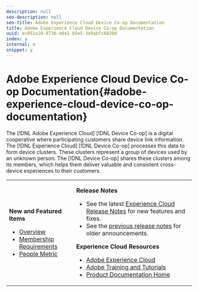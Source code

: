 ```yaml
---
description: null
seo-description: null
seo-title: Adobe Experience Cloud Device Co-op Documentation
title: Adobe Experience Cloud Device Co-op Documentation
uuid: ec951e20-8736-4d42-b5e5-3e9abfc6820d
index: y
internal: n
snippet: y
---
```


# Adobe Experience Cloud Device Co-op Documentation{#adobe-experience-cloud-device-co-op-documentation}

The [!DNL Adobe Experience Cloud] [!DNL Device Co-op] is a digital cooperative where participating customers share device link information. The [!DNL Experience Cloud] [!DNL Device Co-op] processes this data to form device clusters. These clusters represent a group of devices used by an unknown person. The [!DNL Device Co-op] shares these clusters among its members, which helps them deliver valuable and consistent cross-device experiences to their customers.

<!-- <a id="section_535A849B2BF14221BD78C968CC02732D"></a> -->

<table id="table_5E612F746A704FE095B809A013EE977F" class="simpletable"> 
 <tbody> 
  <tr> 
   <td colname="col1"> <p> <b>New and Featured Items</b> </p> 
    <ul id="ul_47C012F6AB3E4B73BA357027F4D15369"> 
     <li id="li_30DBD4F8A9FA4FEFA3E3E5903FC55887"><a href="mcdc-about/mcdc-overview.md#concept-de34e3bacae94869909e979f24bcc4e8" format="dita" scope="local"> Overview</a> </li> 
     <li id="li_10D0D3D338FF445098EE18B322951FAF"><a href="mcdc-about/mcdc-requirements.md#concept-31d3d165d22546afbedf023d32ad3a43" format="dita" scope="local"> Membership Requirements</a> </li> 
     <li id="li_466DC0DA0CD84E9E81EEF3237DCD411A"><a href="mcdc-other-solutions/mcdc-people.md#concept-8c57cd3904974e078d7fbf84ac9c2d63" format="dita" scope="local"> People Metric</a> </li> 
    </ul> </td> 
   <td colname="col2"> <p> <b>Release Notes</b> </p> 
    <ul id="ul_713F3E9DF0F84FE5981AC63D05948864"> 
     <li id="li_09C1CD15823E4AD7856CE40BE848E03F">See the latest <a href="https://marketing.adobe.com/resources/help/en_US/whatsnew/" format="https" scope="external"> Experience Cloud Release Notes</a> for new features and fixes. </li> 
     <li id="li_EA594E939ED14D7780178DEA8E1AED64">See the <a href="https://marketing.adobe.com/resources/help/en_US/whatsnew/?f=c_legacy_releases.html" format="https" scope="external"> previous release notes</a> for older announcements. </li> 
    </ul> <p> <b>Experience Cloud Resources</b> </p> 
    <ul id="ul_E30EC96BDC624B5591F0470D430B7F41"> 
     <li id="li_F3A5CCFAE0F247CEB41A03CA8E03106B"> <a href="http://www.adobe.com/marketing-cloud.html" scope="external" format="http"> Adobe Experience Cloud</a> </li> 
     <li id="li_1938F7044F544481A6CC0F45CC22B80A"> <a href="http://helpx.adobe.com/learning.html?promoid=KAUDK" scope="external" format="http"> Adobe Training and Tutorials</a> </li> 
     <li id="li_C71459E0D1464C05B8B9387C43541F17"> <a href="https://marketing.adobe.com/resources/help/en_US/home/index.html" scope="external" format="https"> Product Documentation Home</a> </li> 
    </ul> </td> 
  </tr> 
 </tbody> 
</table>

<!--
<p><b>Announcements</b> </p>
<p>Take a moment to review the <a href="mcdc-about/mcdc-requirements.md#concept-31d3d165d22546afbedf023d32ad3a43" format="dita" scope="local"> membership requirements</a> or <a href="https://marketing-stage.adobe.com/resources/help/en_US/mcdc/downloads/what_to_expect.pdf" format="https" scope="external"> download the information sheet</a> if you want participate or to learn more about the <span class="wintitle"> Device Co-op</span>. </p>
-->

